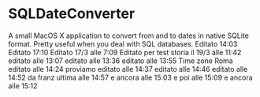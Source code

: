 SQLDateConverter
================

A small MacOS X application to convert from and to dates in native SQLite format. Pretty useful when you deal with SQL databases.
Editato 14:03
Editato 17:10
Editato 17/3 alle 7:09
Editato per test storia il 19/3 alle 11:42
editato alle 13:07
editato alle 13:36
editato alle 13:55 Time zone Roma 
editato alle 14:24 proviamo
editato alle 14:37
editato alle 14:46
editato alle 14:52 da franz
ultima alle 14:57
e ancora alle 15:03
e poi alle 15:09
e ancora alle 15:12